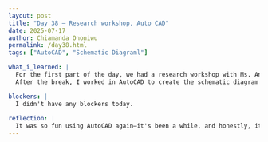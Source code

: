 ```yaml
---
layout: post
title: "Day 38 – Research workshop, Auto CAD"
date: 2025-07-17
author: Chiamanda Ononiwu
permalink: /day38.html
tags: ["AutoCAD", "Schematic Diagraml"]

what_i_learned: |
  For the first part of the day, we had a research workshop with Ms. Anita. She focused on how to write the background, literature review, and findings sections of a research paper. It was a very informative session. One of the exercises she gave us was to write a summary of a literature review we had previously done. She also shared a helpful formula: Summarize + Shortcomings (Research Gaps) + How it Relates to Your Research.
  After the break, I worked in AutoCAD to create the schematic diagram for the casing of our components, including the top, side, and front views.

blockers: |
  I didn't have any blockers today.
  
reflection: |
  It was so fun using AutoCAD again—it's been a while, and honestly, it's still my favorite software I've ever used. During break, I got the chance to ask Ms. Anita to review my resume, and she gave me some amazing tips for the future, which I really appreciated. While working on my schematic drawing, I made a big mistake with the dimensions. Even though I was able to complete the drawing, the dimensions were incorrect, so I’ll have to start over. Hopefully, I’ll get the chance to redo it this evening if I have time.
---
```

